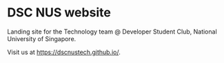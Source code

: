 # DSC NUS website
Landing site for the Technology team @ Developer Student Club, National University of Singapore.

Visit us at https://dscnustech.github.io/.



